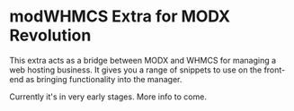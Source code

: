 # modWHMCS Extra for MODX Revolution

This extra acts as a bridge between MODX and WHMCS for managing a web hosting business.
It gives you a range of snippets to use on the front-end as bringing functionality into the manager.

Currently it's in very early stages. More info to come.
